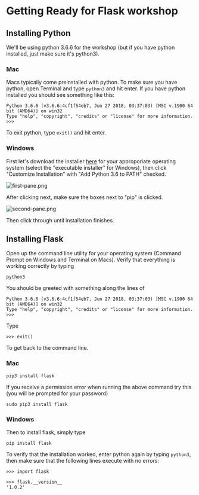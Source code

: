 # Getting Ready for Flask workshop

## Installing Python

We'll be using python 3.6.6 for the workshop (but if you have python installed, just make sure it's python3).

### Mac

Macs typically come preinstalled with python. To make sure you have python, open Terminal and type `python3` and hit enter. If you have python installed you should see something like this:
```
Python 3.6.6 (v3.6.6:4cf1f54eb7, Jun 27 2018, 03:37:03) [MSC v.1900 64 bit (AMD64)] on win32
Type "help", "copyright", "credits" or "license" for more information.
>>>
```
To exit python, type `exit()` and hit enter.

### Windows

First let's download the installer [here](https://www.python.org/downloads/release/python-366/) for your approporiate operating system (select the "executable installer" for Windows), then click "Customize Installation" with "Add Python 3.6 to PATH" checked.

![first-pane.png](first-pane.PNG)

After clicking next, make sure the boxes next to "pip" is clicked.

![second-pane.png](second-pane.PNG)

Then click through until installation finishes.

## Installing Flask

Open up the command line utility for your operating system (Command Prompt on Windows and Terminal on Macs). Verify that everything is working correctly by typing
```
python3
```
You should be greeted with something along the lines of
```
Python 3.6.6 (v3.6.6:4cf1f54eb7, Jun 27 2018, 03:37:03) [MSC v.1900 64 bit (AMD64)] on win32
Type "help", "copyright", "credits" or "license" for more information.
>>>
```
Type
```
>>> exit()
```
To get back to the command line.

### Mac
```
pip3 install flask
```
If you receive a permission error when running the above command try this (you will be prompted for your password)
```
sudo pip3 install flask
```

### Windows
Then to install flask, simply type
```
pip install flask
```

To verify that the installation worked, enter python again by typing `python3`, then make sure that the following lines execute with no errors:
```
>>> import flask
```
```
>>> flask.__version__
'1.0.2'
```
